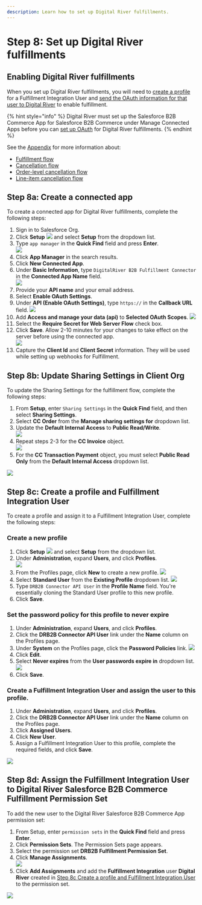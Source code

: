 ```yaml
---
description: Learn how to set up Digital River fulfillments.
---
```


# Step 8: Set up Digital River fulfillments

## Enabling Digital River fulfillments

When you set up Digital River fulfillments, you will need to [create a profile](step-8-set-up-digital-river-fulfillments.md#step-7c-create-a-profile-and-fulfillment-integration-user) for a Fulfillment Integration User and [send the OAuth information for that user to Digital River](step-9-set-up-webhooks.md) to enable fulfillment.&#x20;

{% hint style="info" %}
Digital River must set up the Salesforce B2B Commerce App for Salesforce B2B Commerce under Manage Connected Apps before you can [set up OAuth](step-8-set-up-digital-river-fulfillments.md#step-7a-create-a-connected-app) for Digital River fulfillments.
{% endhint %}

See the [Appendix](../appendix/) for more information about:

* [Fulfillment flow](https://app.gitbook.com/@digital-river/s/salesforce-b2b/\~/drafts/-MRazfhnbBY5nfyqbUlx/v/2.0/appendix/fulfillment-and-cancellation-flow#fulfillment-flow)
* [Cancellation flow](https://app.gitbook.com/@digital-river/s/salesforce-b2b/\~/drafts/-MRazfhnbBY5nfyqbUlx/v/2.0/appendix/fulfillment-and-cancellation-flow#cancellation-flow-between-salesforce-and-digital-river)
* [Order-level cancellation flow](https://app.gitbook.com/@digital-river/s/salesforce-b2b/\~/drafts/-MRazfhnbBY5nfyqbUlx/v/2.0/appendix/fulfillment-and-cancellation-flow#order-level-cancellation-flow)
* [Line-item cancellation flow](https://app.gitbook.com/@digital-river/s/salesforce-b2b/\~/drafts/-MRazfhnbBY5nfyqbUlx/v/2.0/appendix/fulfillment-and-cancellation-flow#line-item-level-cancellation-flow)

## Step 8a: Create a connected app <a href="#step-7a-create-a-connected-app" id="step-7a-create-a-connected-app"></a>

To create a connected app for Digital River fulfillments, complete the following steps:

1. Sign in to Salesforce Org.
2. Click **Setup** ![](<../.gitbook/assets/setupicon (8) (4).png>) and select **Setup** from the dropdown list.
3. Type `app manager` in the **Quick Find** field and press **Enter**. \
   ![](<../.gitbook/assets/app\_mgr (1).png>)
4. Click **App Manager** in the search results.
5. Click **New Connected App**.
6. Under **Basic Information**, type `DigitalRiver B2B Fulfillment Connector` in the **Connected App Name** field. \
   ![](../.gitbook/assets/BasicInformation.png)
7. Provide your **API name** and your email address.
8. Select **Enable OAuth Settings**.
9. Under **API (Enable OAuth Settings)**, type `https://` in the **Callback URL** field. ![](<../.gitbook/assets/Install DR B2B API Connector39.png>)
10. Add **Access and manage your data (api)** to **Selected OAuth Scopes**. ![](<../.gitbook/assets/Install DR B2B API Connector40.png>)
11. Select the **Require Secret for Web Server Flow** check box.
12. Click **Save**. Allow 2-10 minutes for your changes to take effect on the server before using the connected app. \
    ![](<../.gitbook/assets/Install DR B2B API Connector41.jpg>)
13. Capture the **Client Id** and **Client Secret** information. They will be used while setting up webhooks for Fulfillment.

## Step 8b: Update Sharing Settings in Client Org <a href="#step-7b-update-sharing-settings-in-client-org" id="step-7b-update-sharing-settings-in-client-org"></a>

To update the Sharing Settings for the fulfillment flow, complete the following steps:

1. From **Setup**, enter `Sharing Settings` in the **Quick Find** field, and then select **Sharing Settings**.
2. Select **CC Order** from the **Manage sharing settings for** dropdown list.
3. Update the **Default Internal Access** to **Public Read/Write**. \
   ![](<../.gitbook/assets/Install DR B2B API Connector42.jpg>)
4. Repeat steps 2-3 for the **CC Invoice** object. \
   ![](<../.gitbook/assets/Install DR B2B API Connector43.jpg>)
5. For the **CC Transaction Payment** object, you must select **Public Read Only** from the **Default Internal Access** dropdown list.&#x20;

![](<../.gitbook/assets/Install DR B2B API Connector44.jpg>)

## Step 8c: Create a profile and Fulfillment Integration User <a href="#step-7c-create-a-profile-and-fulfillment-integration-user" id="step-7c-create-a-profile-and-fulfillment-integration-user"></a>

To create a profile and assign it to a Fulfillment Integration User, complete the following steps:

### Create a new profile

1. Click **Setup** ![](<../.gitbook/assets/setupicon (8) (5).png>) and select **Setup** from the dropdown list.
2. Under **Administration**, expand **Users**, and click **Profiles**. \
   ![](<../.gitbook/assets/Install DR B2B API Connector45.png>)
3. From the Profiles page, click **New** to create a new profile. ![](<../.gitbook/assets/Install DR B2B API Connector46.png>)
4. Select **Standard User** from the **Existing Profile** dropdown list. ![](<../.gitbook/assets/Install DR B2B API Connector47.png>)
5. Type `DRB2B Connector API User` in the **Profile Name** field. You're essentially cloning the Standard User profile to this new profile.
6. Click **Save**.

### Set the password policy for this profile to never expire

1. Under **Administration**, expand **Users**, and click **Profiles**.
2. Click the **DRB2B Connector API User** link under the **Name** column on the Profiles page.
3. Under **System** on the Profiles page, click the **Password Policies** link. ![](<../.gitbook/assets/Install DR B2B API Connector48.png>)
4. Click **Edit**.
5. Select **Never expires** from the **User passwords expire in** dropdown list. ![](<../.gitbook/assets/Install DR B2B API Connector49.jpg>)
6. Click **Save**.

### Create a Fulfillment Integration User and assign the user to this profile.

1. Under **Administration**, expand **Users**, and click **Profiles**.
2. Click the **DRB2B Connector API User** link under the **Name** column on the Profiles page.
3. Click **Assigned Users**.
4. Click **New User**.
5. Assign a Fulfillment Integration User to this profile, complete the required fields, and click **Save**.

![](<../.gitbook/assets/Install DR B2B API Connector50.jpg>)

## Step 8d: Assign the Fulfillment Integration User to Digital River Salesforce B2B Commerce Fulfillment Permission Set <a href="#step-7d-assign-the-fulfillment-integration-user-to-drb-2-b-fulfillment-permission-set" id="step-7d-assign-the-fulfillment-integration-user-to-drb-2-b-fulfillment-permission-set"></a>

To add the new user to the Digital River Salesforce B2B Commerce App permission set:

1. From Setup, enter `permission sets` in the **Quick Find** field and press **Enter**.
2. Click **Permission Sets**. The Permission Sets page appears.
3. Select the permission set **DRB2B Fulfillment Permission Set**.
4. Click **Manage Assignments**. \
   ![](<../.gitbook/assets/Install DR B2B API Connector51.jpg>)
5. Click **Add Assignments** and add the **Fulfillment Integration** user **Digital River** created in [Step 8c Create a profile and Fulfillment Integration User](step-8-set-up-digital-river-fulfillments.md#step-7c-create-a-profile-and-fulfillment-integration-user) to the permission set.&#x20;

![](<../.gitbook/assets/Install DR B2B API Connector52.jpg>)
